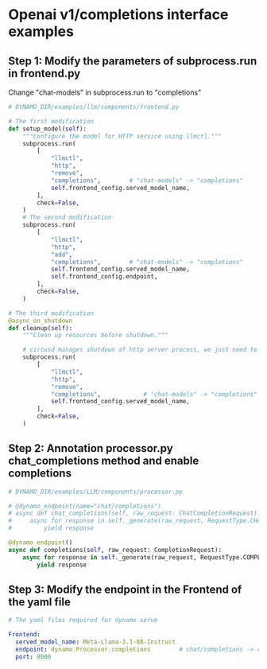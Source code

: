 # Openai v1/completions interface examples

## Step 1: Modify the parameters of subprocess.run in frontend.py

Change "chat-models" in subprocess.run to "completions"
```python
# DYNAMO_DIR/examples/llm/components/frontend.py

# The first modification
def setup_model(self):
    """Configure the model for HTTP service using llmctl."""
    subprocess.run(
        [
            "llmctl",
            "http",
            "remove",
            "completions",        # "chat-models" -> "completions"
            self.frontend_config.served_model_name,
        ],
        check=False,
    )
    # The second modification
    subprocess.run(
        [
            "llmctl",
            "http",
            "add",
            "completions",        # "chat-models" -> "completions"
            self.frontend_config.served_model_name,
            self.frontend_config.endpoint,
        ],
        check=False,
    )

# The third modification
@async_on_shutdown
def cleanup(self):
    """Clean up resources before shutdown."""

    # circusd manages shutdown of http server process, we just need to remove the model using the on_shutdown hook
    subprocess.run(
        [
            "llmctl",
            "http",
            "remove",
            "completions",            # "chat-models" -> "completions"
            self.frontend_config.served_model_name,
        ],
        check=False,
    )

```

## **Step 2**: Annotation processor.py chat_completions method and enable completions

```python
# DYNAMO_DIR/examples/LLM/components/processor.py

# @dynamo_endpoint(name="chat/completions")
# async def chat_completions(self, raw_request: ChatCompletionRequest):
#     async for response in self._generate(raw_request, RequestType.CHAT):
#         yield response

@dynamo_endpoint()
async def completions(self, raw_request: CompletionRequest):
    async for response in self._generate(raw_request, RequestType.COMPLETION):
        yield response

```

## **Step 3**: Modify the endpoint in the Frontend of the yaml file

```yaml
# The yaml files required for dynamo serve

Frontend:
  served_model_name: Meta-Llama-3.1-8B-Instruct
  endpoint: dynamo.Processor.completions        # chat/completions -> completions
  port: 8000
```
